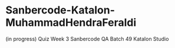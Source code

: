 # Sanbercode-Katalon-MuhammadHendraFeraldi
(in progress) Quiz Week 3 Sanbercode QA Batch 49 Katalon Studio
